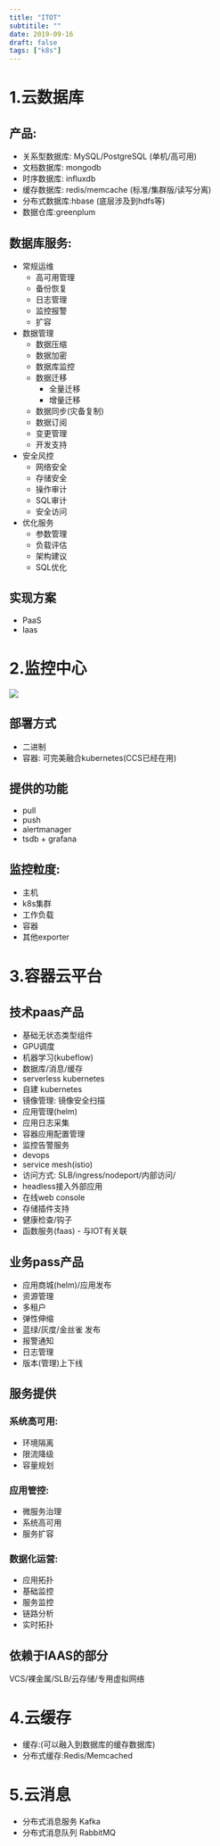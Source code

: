 ```yaml
---
title: "ITOT"
subtitile: ""
date: 2019-09-16
draft: false
tags: ["k8s"]
---
```


# 1.云数据库
## 产品:
- 关系型数据库: MySQL/PostgreSQL (单机/高可用)
- 文档数据库: mongodb
- 时序数据库: influxdb
- 缓存数据库: redis/memcache (标准/集群版/读写分离)
- 分布式数据库:hbase  (底层涉及到hdfs等)
- 数据仓库:greenplum

## 数据库服务:
- 常规运维
  - 高可用管理
  - 备份恢复
  - 日志管理
  - 监控报警
  - 扩容
- 数据管理
  - 数据压缩
  - 数据加密
  - 数据库监控
  - 数据迁移
      - 全量迁移
      - 增量迁移
  - 数据同步(灾备复制)
  - 数据订阅
  - 变更管理
  - 开发支持
- 安全风控
  - 网络安全
  - 存储安全
  - 操作审计
  - SQL审计
  - 安全访问
- 优化服务
  - 参数管理
  - 负载评估
  - 架构建议
  - SQL优化

## 实现方案
- PaaS
- Iaas


# 2.监控中心

![](../assets/markdown-img-paste-20190916133655794.png)

## 部署方式
- 二进制
- 容器: 可完美融合kubernetes(CCS已经在用)

## 提供的功能
- pull
- push
- alertmanager
- tsdb + grafana

## 监控粒度:
- 主机
- k8s集群
- 工作负载
- 容器
- 其他exporter




# 3.容器云平台
## 技术paas产品
- 基础无状态类型组件
- GPU调度
- 机器学习(kubeflow)
- 数据库/消息/缓存
- serverless kubernetes
- 自建 kubernetes
- 镜像管理: 镜像安全扫描
- 应用管理(helm)
- 应用日志采集
- 容器应用配置管理
- 监控告警服务
- devops
- service mesh(istio)
- 访问方式: SLB/ingress/nodeport/内部访问/
- headless接入外部应用
- 在线web console
- 存储插件支持
- 健康检查/钩子
- 函数服务(faas) - 与IOT有关联


## 业务pass产品
- 应用商城(helm)/应用发布
- 资源管理
- 多租户
- 弹性伸缩
- 蓝绿/灰度/金丝雀 发布
- 报警通知
- 日志管理
- 版本(管理)上下线


## 服务提供
### 系统高可用:
- 环境隔离
- 限流降级
- 容量规划

### 应用管控:
- 微服务治理
- 系统高可用
- 服务扩容

### 数据化运营:
- 应用拓扑
- 基础监控
- 服务监控
- 链路分析
- 实时拓扑

## 依赖于IAAS的部分
VCS/裸金属/SLB/云存储/专用虚拟网络

# 4.云缓存
- 缓存:(可以融入到数据库的缓存数据库)
- 分布式缓存:Redis/Memcached

# 5.云消息
- 分布式消息服务 Kafka
- 分布式消息队列 RabbitMQ
